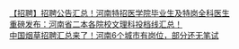   
[【招聘】招聘公告汇总！河南特招医学院毕业生及特岗全科医生](http://www.dianyue.me/archives/243/jrq35q1d8x7j7kpq/)  
[重磅发布：河南省二本各院校文理科投档线汇总！](http://www.dianyue.me/archives/775/5rzeyjmmk175oqed/)  
[中国烟草招聘汇总来了！河南6个城市有岗位，部分还无笔试](http://www.dianyue.me/archives/673/9f1vpe662afvq7gg/)